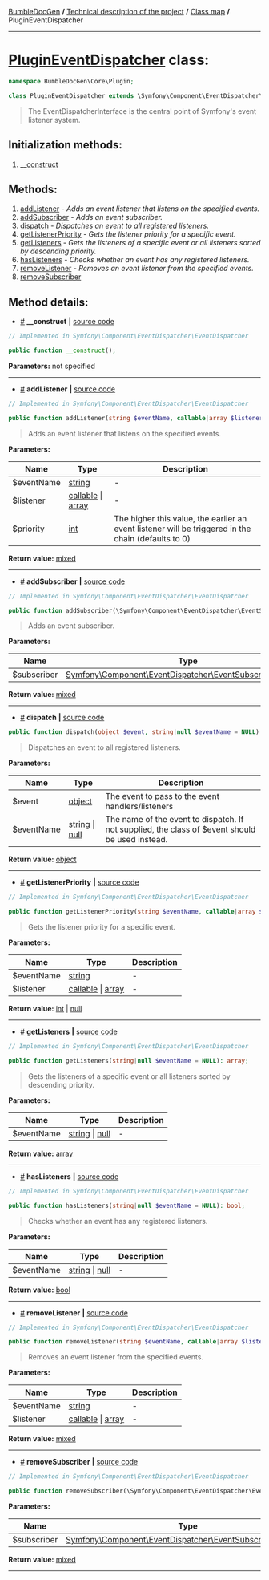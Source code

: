 <!-- {% raw %} -->
<embed> <a href="/docs/README.md">BumbleDocGen</a> <b>/</b> <a href="/docs/tech/readme.md">Technical description of the project</a> <b>/</b> <a href="/docs/tech/map.md">Class map</a> <b>/</b> PluginEventDispatcher<hr> </embed>

<h1>
    <a href="https://github.com/bumble-tech/bumble-doc-gen/blob/master/src/Core/Plugin/PluginEventDispatcher.php#L9">PluginEventDispatcher</a> class:
</h1>





```php
namespace BumbleDocGen\Core\Plugin;

class PluginEventDispatcher extends \Symfony\Component\EventDispatcher\EventDispatcher implements \Symfony\Component\EventDispatcher\EventDispatcherInterface, \Symfony\Contracts\EventDispatcher\EventDispatcherInterface, \Psr\EventDispatcher\EventDispatcherInterface
```

<blockquote>The EventDispatcherInterface is the central point of Symfony's event listener system.</blockquote>






<h2>Initialization methods:</h2>

<ol>
<li>
    <a href="#m-construct">__construct</a>
    </li>
</ol>

<h2>Methods:</h2>

<ol>
<li>
    <a href="#maddlistener">addListener</a>
    - <i>Adds an event listener that listens on the specified events.</i></li>
<li>
    <a href="#maddsubscriber">addSubscriber</a>
    - <i>Adds an event subscriber.</i></li>
<li>
    <a href="#mdispatch">dispatch</a>
    - <i>Dispatches an event to all registered listeners.</i></li>
<li>
    <a href="#mgetlistenerpriority">getListenerPriority</a>
    - <i>Gets the listener priority for a specific event.</i></li>
<li>
    <a href="#mgetlisteners">getListeners</a>
    - <i>Gets the listeners of a specific event or all listeners sorted by descending priority.</i></li>
<li>
    <a href="#mhaslisteners">hasListeners</a>
    - <i>Checks whether an event has any registered listeners.</i></li>
<li>
    <a href="#mremovelistener">removeListener</a>
    - <i>Removes an event listener from the specified events.</i></li>
<li>
    <a href="#mremovesubscriber">removeSubscriber</a>
    </li>
</ol>







<h2>Method details:</h2>

<div class='method_description-block'>

<ul>
<li><a name="m-construct" href="#m-construct">#</a>
 <b>__construct</b>
    <b>|</b> <a href="https://github.com/bumble-tech/bumble-doc-gen/blob/master/vendor/symfony/event-dispatcher/EventDispatcher.php#L38">source code</a></li>
</ul>

```php
// Implemented in Symfony\Component\EventDispatcher\EventDispatcher

public function __construct();
```



<b>Parameters:</b> not specified



</div>
<hr>
<div class='method_description-block'>

<ul>
<li><a name="maddlistener" href="#maddlistener">#</a>
 <b>addListener</b>
    <b>|</b> <a href="https://github.com/bumble-tech/bumble-doc-gen/blob/master/vendor/symfony/event-dispatcher/EventDispatcher.php#L141">source code</a></li>
</ul>

```php
// Implemented in Symfony\Component\EventDispatcher\EventDispatcher

public function addListener(string $eventName, callable|array $listener, int $priority): mixed;
```

<blockquote>Adds an event listener that listens on the specified events.</blockquote>

<b>Parameters:</b>

<table>
    <thead>
    <tr>
        <th>Name</th>
        <th>Type</th>
        <th>Description</th>
    </tr>
    </thead>
    <tbody>
            <tr>
            <td>$eventName</td>
            <td><a href='https://www.php.net/manual/en/language.types.string.php'>string</a></td>
            <td>-</td>
        </tr>
            <tr>
            <td>$listener</td>
            <td><a href='https://www.php.net/manual/en/language.types.callable.php'>callable</a> | <a href='https://www.php.net/manual/en/language.types.array.php'>array</a></td>
            <td>-</td>
        </tr>
            <tr>
            <td>$priority</td>
            <td><a href='https://www.php.net/manual/en/language.types.integer.php'>int</a></td>
            <td>The higher this value, the earlier an event
 listener will be triggered in the chain (defaults to 0)</td>
        </tr>
        </tbody>
</table>

<b>Return value:</b> <a href='https://www.php.net/manual/en/language.types.mixed.php'>mixed</a>


</div>
<hr>
<div class='method_description-block'>

<ul>
<li><a name="maddsubscriber" href="#maddsubscriber">#</a>
 <b>addSubscriber</b>
    <b>|</b> <a href="https://github.com/bumble-tech/bumble-doc-gen/blob/master/vendor/symfony/event-dispatcher/EventDispatcher.php#L181">source code</a></li>
</ul>

```php
// Implemented in Symfony\Component\EventDispatcher\EventDispatcher

public function addSubscriber(\Symfony\Component\EventDispatcher\EventSubscriberInterface $subscriber): mixed;
```

<blockquote>Adds an event subscriber.</blockquote>

<b>Parameters:</b>

<table>
    <thead>
    <tr>
        <th>Name</th>
        <th>Type</th>
        <th>Description</th>
    </tr>
    </thead>
    <tbody>
            <tr>
            <td>$subscriber</td>
            <td><a href='https://github.com/symfony/event-dispatcher/blob/master/EventSubscriberInterface.php'>Symfony\Component\EventDispatcher\EventSubscriberInterface</a></td>
            <td>-</td>
        </tr>
        </tbody>
</table>

<b>Return value:</b> <a href='https://www.php.net/manual/en/language.types.mixed.php'>mixed</a>


</div>
<hr>
<div class='method_description-block'>

<ul>
<li><a name="mdispatch" href="#mdispatch">#</a>
 <b>dispatch</b>
    <b>|</b> <a href="https://github.com/bumble-tech/bumble-doc-gen/blob/master/src/Core/Plugin/PluginEventDispatcher.php#L13">source code</a></li>
</ul>

```php
public function dispatch(object $event, string|null $eventName = NULL): object;
```

<blockquote>Dispatches an event to all registered listeners.</blockquote>

<b>Parameters:</b>

<table>
    <thead>
    <tr>
        <th>Name</th>
        <th>Type</th>
        <th>Description</th>
    </tr>
    </thead>
    <tbody>
            <tr>
            <td>$event</td>
            <td><a href='https://www.php.net/manual/en/language.types.object.php'>object</a></td>
            <td>The event to pass to the event handlers/listeners</td>
        </tr>
            <tr>
            <td>$eventName</td>
            <td><a href='https://www.php.net/manual/en/language.types.string.php'>string</a> | <a href='https://www.php.net/manual/en/language.types.null.php'>null</a></td>
            <td>The name of the event to dispatch. If not supplied,
 the class of $event should be used instead.</td>
        </tr>
        </tbody>
</table>

<b>Return value:</b> <a href='https://www.php.net/manual/en/language.types.object.php'>object</a>


</div>
<hr>
<div class='method_description-block'>

<ul>
<li><a name="mgetlistenerpriority" href="#mgetlistenerpriority">#</a>
 <b>getListenerPriority</b>
    <b>|</b> <a href="https://github.com/bumble-tech/bumble-doc-gen/blob/master/vendor/symfony/event-dispatcher/EventDispatcher.php#L94">source code</a></li>
</ul>

```php
// Implemented in Symfony\Component\EventDispatcher\EventDispatcher

public function getListenerPriority(string $eventName, callable|array $listener): int|null;
```

<blockquote>Gets the listener priority for a specific event.</blockquote>

<b>Parameters:</b>

<table>
    <thead>
    <tr>
        <th>Name</th>
        <th>Type</th>
        <th>Description</th>
    </tr>
    </thead>
    <tbody>
            <tr>
            <td>$eventName</td>
            <td><a href='https://www.php.net/manual/en/language.types.string.php'>string</a></td>
            <td>-</td>
        </tr>
            <tr>
            <td>$listener</td>
            <td><a href='https://www.php.net/manual/en/language.types.callable.php'>callable</a> | <a href='https://www.php.net/manual/en/language.types.array.php'>array</a></td>
            <td>-</td>
        </tr>
        </tbody>
</table>

<b>Return value:</b> <a href='https://www.php.net/manual/en/language.types.integer.php'>int</a> | <a href='https://www.php.net/manual/en/language.types.null.php'>null</a>


</div>
<hr>
<div class='method_description-block'>

<ul>
<li><a name="mgetlisteners" href="#mgetlisteners">#</a>
 <b>getListeners</b>
    <b>|</b> <a href="https://github.com/bumble-tech/bumble-doc-gen/blob/master/vendor/symfony/event-dispatcher/EventDispatcher.php#L68">source code</a></li>
</ul>

```php
// Implemented in Symfony\Component\EventDispatcher\EventDispatcher

public function getListeners(string|null $eventName = NULL): array;
```

<blockquote>Gets the listeners of a specific event or all listeners sorted by descending priority.</blockquote>

<b>Parameters:</b>

<table>
    <thead>
    <tr>
        <th>Name</th>
        <th>Type</th>
        <th>Description</th>
    </tr>
    </thead>
    <tbody>
            <tr>
            <td>$eventName</td>
            <td><a href='https://www.php.net/manual/en/language.types.string.php'>string</a> | <a href='https://www.php.net/manual/en/language.types.null.php'>null</a></td>
            <td>-</td>
        </tr>
        </tbody>
</table>

<b>Return value:</b> <a href='https://www.php.net/manual/en/language.types.array.php'>array</a>


</div>
<hr>
<div class='method_description-block'>

<ul>
<li><a name="mhaslisteners" href="#mhaslisteners">#</a>
 <b>hasListeners</b>
    <b>|</b> <a href="https://github.com/bumble-tech/bumble-doc-gen/blob/master/vendor/symfony/event-dispatcher/EventDispatcher.php#L123">source code</a></li>
</ul>

```php
// Implemented in Symfony\Component\EventDispatcher\EventDispatcher

public function hasListeners(string|null $eventName = NULL): bool;
```

<blockquote>Checks whether an event has any registered listeners.</blockquote>

<b>Parameters:</b>

<table>
    <thead>
    <tr>
        <th>Name</th>
        <th>Type</th>
        <th>Description</th>
    </tr>
    </thead>
    <tbody>
            <tr>
            <td>$eventName</td>
            <td><a href='https://www.php.net/manual/en/language.types.string.php'>string</a> | <a href='https://www.php.net/manual/en/language.types.null.php'>null</a></td>
            <td>-</td>
        </tr>
        </tbody>
</table>

<b>Return value:</b> <a href='https://www.php.net/manual/en/language.types.boolean.php'>bool</a>


</div>
<hr>
<div class='method_description-block'>

<ul>
<li><a name="mremovelistener" href="#mremovelistener">#</a>
 <b>removeListener</b>
    <b>|</b> <a href="https://github.com/bumble-tech/bumble-doc-gen/blob/master/vendor/symfony/event-dispatcher/EventDispatcher.php#L150">source code</a></li>
</ul>

```php
// Implemented in Symfony\Component\EventDispatcher\EventDispatcher

public function removeListener(string $eventName, callable|array $listener): mixed;
```

<blockquote>Removes an event listener from the specified events.</blockquote>

<b>Parameters:</b>

<table>
    <thead>
    <tr>
        <th>Name</th>
        <th>Type</th>
        <th>Description</th>
    </tr>
    </thead>
    <tbody>
            <tr>
            <td>$eventName</td>
            <td><a href='https://www.php.net/manual/en/language.types.string.php'>string</a></td>
            <td>-</td>
        </tr>
            <tr>
            <td>$listener</td>
            <td><a href='https://www.php.net/manual/en/language.types.callable.php'>callable</a> | <a href='https://www.php.net/manual/en/language.types.array.php'>array</a></td>
            <td>-</td>
        </tr>
        </tbody>
</table>

<b>Return value:</b> <a href='https://www.php.net/manual/en/language.types.mixed.php'>mixed</a>


</div>
<hr>
<div class='method_description-block'>

<ul>
<li><a name="mremovesubscriber" href="#mremovesubscriber">#</a>
 <b>removeSubscriber</b>
    <b>|</b> <a href="https://github.com/bumble-tech/bumble-doc-gen/blob/master/vendor/symfony/event-dispatcher/EventDispatcher.php#L199">source code</a></li>
</ul>

```php
// Implemented in Symfony\Component\EventDispatcher\EventDispatcher

public function removeSubscriber(\Symfony\Component\EventDispatcher\EventSubscriberInterface $subscriber): mixed;
```



<b>Parameters:</b>

<table>
    <thead>
    <tr>
        <th>Name</th>
        <th>Type</th>
        <th>Description</th>
    </tr>
    </thead>
    <tbody>
            <tr>
            <td>$subscriber</td>
            <td><a href='https://github.com/symfony/event-dispatcher/blob/master/EventSubscriberInterface.php'>Symfony\Component\EventDispatcher\EventSubscriberInterface</a></td>
            <td>-</td>
        </tr>
        </tbody>
</table>

<b>Return value:</b> <a href='https://www.php.net/manual/en/language.types.mixed.php'>mixed</a>


</div>
<hr>

<!-- {% endraw %} -->